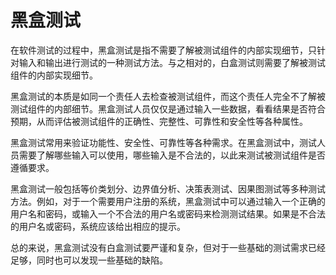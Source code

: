 # 黑盒测试

在软件测试的过程中，黑盒测试是指不需要了解被测试组件的内部实现细节，只针对输入和输出进行测试的一种测试方法。与之相对的，白盒测试则需要了解被测试组件的内部实现细节。

黑盒测试的本质是如同一个责任人去检查被测试组件，而这个责任人完全不了解被测试组件的内部细节。黑盒测试人员仅仅是通过输入一些数据，看看结果是否符合预期，从而评估被测试组件的正确性、完整性、可靠性和安全性等各种属性。

黑盒测试常用来验证功能性、安全性、可靠性等各种需求。在黑盒测试中，测试人员需要了解哪些输入可以使用，哪些输入是不合法的，以此来测试被测试组件是否遵循要求。

黑盒测试一般包括等价类划分、边界值分析、决策表测试、因果图测试等多种测试方法。例如，对于一个需要用户注册的系统，黑盒测试中可以通过输入一个正确的用户名和密码，或输入一个不合法的用户名或密码来检测测试结果。如果是不合法的用户名或密码，系统应该给出相应的提示。

总的来说，黑盒测试没有白盒测试要严谨和复杂，但对于一些基础的测试需求已经足够，同时也可以发现一些基础的缺陷。